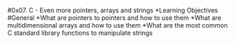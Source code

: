 #0x07. C - Even more pointers, arrays and strings
*Learning Objectives
#General
*What are pointers to pointers and how to use them
*What are multidimensional arrays and how to use them
*What are the most common C standard library functions to manipulate strings
